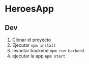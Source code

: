 # HeroesApp

## Dev

1. Clonar el proyecto
2. Ejecutar ```npm install ```
3. levantar backend ```npm run backend ```
4. ejecutar la app ```npm start ```
